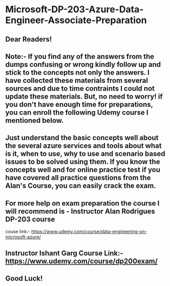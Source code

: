 # Microsoft-DP-203-Azure-Data-Engineer-Associate-Preparation
## Dear Readers! 
## Note:- If you find any of the answers from the dumps confusing or wrong kindly follow up and stick to the concepts not only the answers. I have collected these materials from several sources and due to time contraints I could not update these materials. But, no need to worry! if you don't have enough time for preparations, you can enroll the following Udemy course I mentioned below.

## Just understand the basic concepts well about the several azure services and tools about what is it, when to use, why to use and scenario based issues to be solved using them. If you know the concepts well and for online practice test if you have covered all practice questions from the Alan's Course, you can easily crack the exam.

## For more help on exam preparation the course I will recommend is - Instructor Alan Rodrigues DP-203 course
couse link:-  https://www.udemy.com/course/data-engineering-on-microsoft-azure/
## Instructor Ishant Garg Course Link:- https://www.udemy.com/course/dp200exam/

## Good Luck!
